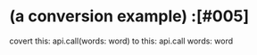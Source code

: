 # (a conversion example) :[#005]

covert this:
  api.call(words: word)
to this:
  api.call words: word
